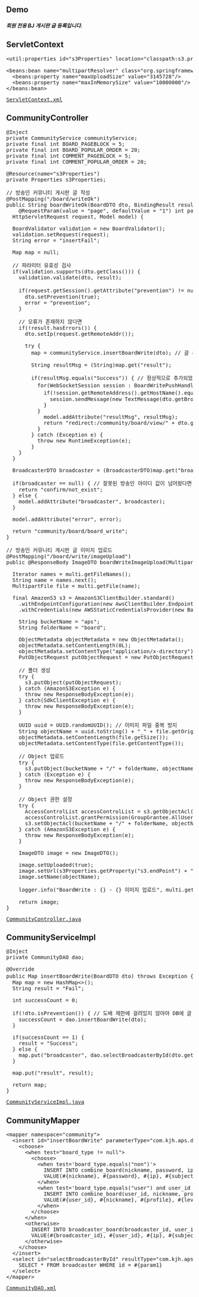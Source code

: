 ## Demo
<h5>회원 전용 BJ 게시판 글 등록입니다.</h5?
<img src="https://user-images.githubusercontent.com/47962660/64926988-8062ab00-d83f-11e9-8660-9328352e6f4b.gif"/>

## ServletContext
<pre>
&lt;util:properties id="s3Properties" location="classpath:s3.properties"/&gt;

&lt;beans:bean name="multipartResolver" class="org.springframework.web.multipart.commons.CommonsMultipartResolver"&gt;
  &lt;beans:property name="maxUploadSize" value="3145728"/&gt;
  &lt;beans:property name="maxInMemorySize" value="10000000"/&gt;
&lt;/beans:bean&gt;
</pre>
<pre>
<a href="https://github.com/KimJongHyeok2/aps/blob/master/APS/src/main/webapp/WEB-INF/spring/appServlet/servlet-context.xml">ServletContext.xml</a>
</pre>
## CommunityController
<pre>
@Inject
private CommunityService communityService;
private final int BOARD_PAGEBLOCK = 5;
private final int BOARD_POPULAR_ORDER = 20;
private final int COMMENT_PAGEBLOCK = 5;
private final int COMMENT_POPULAR_ORDER = 20;

@Resource(name="s3Properties")
private Properties s3Properties;

// 방송인 커뮤니티 게시판 글 작성
@PostMapping("/board/writeOk")
public String boardWriteOk(BoardDTO dto, BindingResult result,
    @RequestParam(value = "page", defaultValue = "1") int page,
  HttpServletRequest request, Model model) {
		
  BoardValidator validation = new BoardValidator();
  validation.setRequest(request);
  String error = "insertFail";
		
  Map<String, Object> map = null;
		
  // 파라미터 유효성 검사
  if(validation.supports(dto.getClass())) {
    validation.validate(dto, result);

    if(request.getSession().getAttribute("prevention") != null) { // 도배방지 세션 값이 존재하다면
      dto.setPrevention(true);
      error = "prevention";
    }

    // 오류가 존재하지 않다면
    if(!result.hasErrors()) {
      dto.setIp(request.getRemoteAddr());

      try {
        map = communityService.insertBoardWrite(dto); // 글 추가

        String resultMsg = (String)map.get("result");

        if(resultMsg.equals("Success")) { // 정상적으로 추가되었다면
          for(WebSocketSession session : BoardWritePushHandler.sessionList) { // 새 글 알림
            if(!session.getRemoteAddress().getHostName().equals(request.getRemoteAddr())) { // 작성자 본인 제외
              session.sendMessage(new TextMessage(dto.getBroadcaster_id() + "," + dto.getId() + "," + dto.getSubject()));
            }
          }
            model.addAttribute("resultMsg", resultMsg);
            return "redirect:/community/board/view/" + dto.getId() + "?broadcasterId=" + dto.getBroadcaster_id() + "&page=" + page + "";
          }
        } catch (Exception e) {
          throw new RuntimeException(e);
        }
    }
  }
		
  BroadcasterDTO broadcaster = (BroadcasterDTO)map.get("broadcaster");
		
  if(broadcaster == null) { // 잘못된 방송인 아이디 값이 넘어왔다면
    return "confirm/not_exist";
  } else {
    model.addAttribute("broadcaster", broadcaster);
  }

  model.addAttribute("error", error);
		
  return "community/board/board_write";
}

// 방송인 커뮤니티 게시판 글 이미지 업로드
@PostMapping("/board/write/imageUpload")
public @ResponseBody ImageDTO boardWriteImageUpload(MultipartHttpServletRequest multi) {
		
  Iterator<String> names = multi.getFileNames();
  String name = names.next();
  MultipartFile file = multi.getFile(name);
		
  final AmazonS3 s3 = AmazonS3ClientBuilder.standard()
    .withEndpointConfiguration(new AwsClientBuilder.EndpointConfiguration(s3Properties.getProperty("s3.endPoint"), s3Properties.getProperty("s3.region")))
    .withCredentials(new AWSStaticCredentialsProvider(new BasicAWSCredentials(s3Properties.getProperty("s3.accessKey"), s3Properties.getProperty("s3.secretKey")))).build();
		
    String bucketName = "aps";
    String folderName = "board";
		
    ObjectMetadata objectMetadata = new ObjectMetadata();
    objectMetadata.setContentLength(0L);
    objectMetadata.setContentType("application/x-directory");
    PutObjectRequest putObjectRequest = new PutObjectRequest(bucketName, folderName + "/", new ByteArrayInputStream(new byte[0]), objectMetadata);

    // 폴더 생성
    try {
      s3.putObject(putObjectRequest);
    } catch (AmazonS3Exception e) {
      throw new ResponseBodyException(e);
    } catch(SdkClientException e) {
      throw new ResponseBodyException(e);
    }
		
    UUID uuid = UUID.randomUUID(); // 이미지 파일 중복 방지
    String objectName = uuid.toString() + "_" + file.getOriginalFilename();
    objectMetadata.setContentLength(file.getSize());
    objectMetadata.setContentType(file.getContentType());
		
    // Object 업로드
    try {
      s3.putObject(bucketName + "/" + folderName, objectName, file.getInputStream(), objectMetadata);
    } catch (Exception e) {
      throw new ResponseBodyException(e);
    }

    // Object 권한 설정
    try {
      AccessControlList accessControlList = s3.getObjectAcl(bucketName + "/" + folderName, objectName);
      accessControlList.grantPermission(GroupGrantee.AllUsers, Permission.Read);
      s3.setObjectAcl(bucketName + "/" + folderName, objectName, accessControlList);			
    } catch (AmazonS3Exception e) {
      throw new ResponseBodyException(e);
    }
		
    ImageDTO image = new ImageDTO();
		
    image.setUploaded(true);
    image.setUrl(s3Properties.getProperty("s3.endPoint") + "/" + bucketName + "/" + folderName + "/" + objectName);
    image.setName(objectName);
		
    logger.info("BoardWrite : {} - {} 이미지 업로드", multi.getSession().getAttribute("id"), multi.getSession().getAttribute("nickname"));
		
    return image;
}
</pre>
<pre>
<a href="https://github.com/KimJongHyeok2/aps/blob/master/APS/src/main/java/com/kjh/aps/controller/CommunityController.java">CommunityController.java</a>
</pre>
## CommunityServiceImpl
<pre>
@Inject
private CommunityDAO dao;

@Override
public Map<String, Object> insertBoardWrite(BoardDTO dto) throws Exception { // 방송인 커뮤니티 게시판 글 작성
  Map<String, Object> map = new HashMap<>();
  String result = "Fail";
		
  int successCount = 0;
		
  if(!dto.isPrevention()) { // 도배 제한에 걸려있지 않아야 DB에 글 등록
    successCount = dao.insertBoardWrite(dto);
  }
	
  if(successCount == 1) {
    result = "Success";
  } else {
    map.put("broadcaster", dao.selectBroadcasterById(dto.getBroadcaster_id()));
  }
		
  map.put("result", result);
		
  return map;
}
</pre>
<pre>
<a href="https://github.com/KimJongHyeok2/aps/blob/master/APS/src/main/java/com/kjh/aps/service/CommunityServiceImpl.java">CommunityServiceImpl.java</a>
</pre>
## CommunityMapper
<pre>
&lt;mapper namespace="community"&gt;
  &lt;insert id="insertBoardWrite" parameterType="com.kjh.aps.domain.BoardDTO" useGeneratedKeys="true" keyProperty="id" keyColumn="id"&gt;
    &lt;choose&gt;
      &lt;when test="board_type != null"&gt;
        &lt;choose&gt;
          &lt;when test='board_type.equals("non")'&gt;
            INSERT INTO combine_board(nickname, password, ip, subject, content, image_flag, media_flag, type)
            VALUE(#{nickname}, #{password}, #{ip}, #{subject}, #{content}, #{image_flag}, #{media_flag}, #{board_type})
          &lt;/when&gt;
          &lt;when test='board_type.equals("user") and user_id != 0'&gt;
            INSERT INTO combine_board(user_id, nickname, profile, level, ip, subject, content, image_flag, media_flag, user_type, type)
            VALUE(#{user_id}, #{nickname}, #{profile}, #{level}, #{ip}, #{subject}, #{content}, #{image_flag}, #{media_flag}, #{userType}, #{board_type})
          &lt;/when&gt;
        &lt;/choose&gt;
      &lt;/when&gt;
      &lt;otherwise&gt;
        INSERT INTO broadcaster_board(broadcaster_id, user_id, ip, subject, content, image_flag, media_flag)
        VALUE(#{broadcaster_id}, #{user_id}, #{ip}, #{subject}, #{content}, #{image_flag}, #{media_flag})
      &lt;/otherwise&gt;
    &lt;/choose&gt;
  &lt;/insert&gt;
  &lt;select id="selectBroadcasterById" resultType="com.kjh.aps.domain.BroadcasterDTO"&gt;
    SELECT * FROM broadcaster WHERE id = #{param1}
  &lt;/select&gt;
&lt;/mapper&gt;
</pre>
<pre>
<a href="https://github.com/KimJongHyeok2/aps/blob/master/APS/src/main/java/com/kjh/aps/mapper/CommunityDAO.xml">CommunityDAO.xml</a>
</pre>
